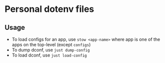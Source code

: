 # Personal dotenv files

## Usage
- To load configs for an app, use `stow <app-name>` where app is one of the apps on the top-level (except `configs`)
- To dump dconf, use `just dump-config`
- To load dconf, use `just load-config`
